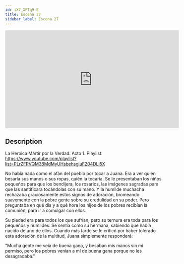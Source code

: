 ```yaml
---
id: iX7_XFTq9-E
title: Escena 27
sidebar_label: Escena 27
---
```


<iframe
  width="560"
  height="315"
  src="https://www.youtube.com/embed/iX7_XFTq9-E"
  title="YouTube video player"
  frameborder="0"
  allow="accelerometer; autoplay; clipboard-write; encrypted-media; gyroscope; picture-in-picture; web-share"
  referrerpolicy="strict-origin-when-cross-origin"
  allowfullscreen
></iframe>

## Description

La Heroica Mártir por la Verdad. Acto 1.
Playlist: https://www.youtube.com/playlist?list=PLrZFPVQM38MdMyUHsbehsgiuF204DLi5X

No había nada como el afán del pueblo por tocar a Juana. Era a ver quién besaría sus manos o sus ropas, quién la tocaría. Se le presentaban los niños pequeños para que los bendijera, los rosarios, las imágenes sagradas para que las santificara tocándolas con su mano. Y la humilde muchacha rechazaba graciosamente estos signos de adoración, bromeando suavemente con la pobre gente sobre su credulidad en su poder. Pero preguntaba en qué día y a qué hora los hijos de los pobres recibían la comunión, para ir a comulgar con ellos.

Su piedad era para todos los que sufrían, pero su ternura era toda para los pequeños y humildes. Se sentía como su hermana, sabiendo que había nacido de uno de ellos. Cuando más tarde se le criticó por haber tolerado esta adoración de la multitud, Juana simplemente responderá: 

"Mucha gente me veía de buena gana, y besaban mis manos sin mi permiso, pero los pobres venían a mí de buena gana porque no les desagradaba."
